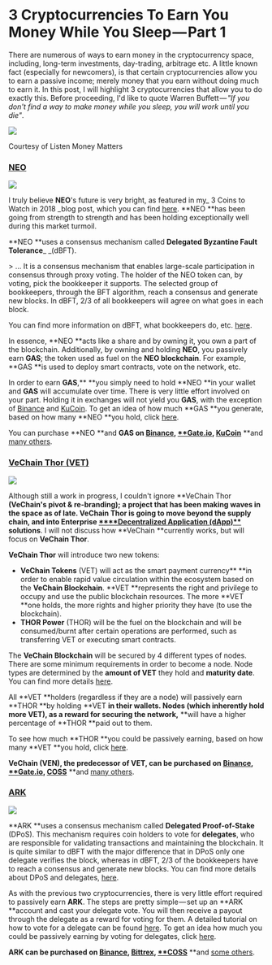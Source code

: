 
# 3 Cryptocurrencies To Earn You Money While You Sleep — Part&nbsp;1

There are numerous of ways to earn money in the cryptocurrency space, including, long-term investments, day-trading, arbitrage etc. A little known fact (especially for newcomers), is that certain cryptocurrencies allow you to earn a passive income; merely money that you earn without doing much to earn it. In this post, I will highlight 3 cryptocurrencies that allow you to do exactly this. Before proceeding, I'd like to quote Warren Buffett — _"If you don't find a way to make money while you sleep, you will work until you die"_.

![][2]

Courtesy of Listen Money&nbsp;Matters

### [NEO][3]

![][5]

I truly believe **NEO**'s future is very bright, as featured in my_ 3 Coins to Watch in 2018 _blog post, which you can find [here][6]. **NEO **has been going from strength to strength and has been holding exceptionally well during this market turmoil.

**NEO **uses a consensus mechanism called **Delegated Byzantine Fault Tolerance**_ _(dBFT).

&gt; … It is a consensus mechanism that enables large-scale participation in consensus through proxy voting. The holder of the NEO token can, by voting, pick the bookkeeper it supports. The selected group of bookkeepers, through the BFT algorithm, reach a consensus and generate new blocks. In dBFT, 2/3 of all bookkeepers will agree on what goes in each block.

You can find more information on dBFT, what bookkeepers do, etc. [here][7].

In essence, **NEO **acts like a share and by owning it, you own a part of the blockchain. Additionally, by owning and holding **NEO**, you passively earn **GAS**; the token used as fuel on the **NEO blockchain**. For example, **GAS **is used to deploy smart contracts, vote on the network, etc.

In order to earn **GAS**,** **you simply need to hold **NEO **in your wallet and **GAS** will accumulate over time. There is very little effort involved on your part. Holding it in exchanges will not yield you **GAS**, with the exception of [Binance][8] and [KuCoin][9]. To get an idea of how much **GAS **you generate, based on how many **NEO **you hold, click [here][10].

You can purchase **NEO **and **GAS **on [**Binance**][8],** [****Gate.io**][11], [**KuCoin**][9]** **and [many others][12].

### [VeChain Thor&nbsp;(VET)][13]

![][15]

Although still a work in progress, I couldn't ignore **VeChain Thor **(**VeChain's** pivot &amp; re-branding); a project that has been making waves in the space as of late. **VeChain Thor** is going to move beyond the supply chain, and into **Enterprise [****Decentralized Application (dApp)**][16]** solutions**. I will not discuss how **VeChain **currently works, but will focus on **VeChain Thor**.

**VeChain Thor** will introduce two new tokens:
* **VeChain Tokens** (VET) will act as the smart payment currency** **in order to enable rapid value circulation within the ecosystem based on the **VeChain Blockchain**. **VET **represents the right and privilege to occupy and use the public blockchain resources. The more **VET **one holds, the more rights and higher priority they have (to use the blockchain).
* **THOR Power** (THOR) will be the fuel on the blockchain and will be consumed/burnt after certain operations are performed, such as transferring VET or executing smart contracts.

The **VeChain Blockchain** will be secured by 4 different types of nodes. There are some minimum requirements in order to become a node. Node types are determined by the **amount of VET** they hold and **maturity date**. You can find more details [here][17].

All **VET **holders (regardless if they are a node) will passively earn **THOR **by holding **VET **in their wallets. Nodes (which inherently hold more VET), as a reward for securing the network,** **will have a higher percentage of **THOR **paid out to them.

To see how much **THOR **you could be passively earning, based on how many **VET **you hold, click [here][18].

**VeChain **(VEN), the predecessor of **VET**, can be purchased on [**Binance**][8],** [****Gate.io**][11], [**COSS**][19]** **and [many others][20].

### [ARK][21]

![][23]

**ARK **uses a consensus mechanism called **Delegated Proof-of-Stake** (DPoS). This mechanism requires coin holders to vote for **delegates**, who are responsible for validating transactions and maintaining the blockchain. It is quite similar to dBFT with the major difference that in DPoS only one delegate verifies the block, whereas in dBFT, 2/3 of the bookkeepers have to reach a consensus and generate new blocks. You can find more details about DPoS and delegates, [here][24].

As with the previous two cryptocurrencies, there is very little effort required to passively earn **ARK**. The steps are pretty simple — set up an **ARK **account and cast your delegate vote. You will then receive a payout through the delegate as a reward for voting for them. A detailed tutorial on how to vote for a delegate can be found [here][25]. To get an idea how much you could be passively earning by voting for delegates, click [here][26].

**ARK **can be purchased** **on [**Binance**][8], [**Bittrex**][27]**, [****COSS**][19]** **and [some others][28].

[1]: https://cdn-images-1.medium.com/freeze/max/75/1*5DPnrcC39PVw4GUWys9i2g.jpeg?q=20
[2]: https://cdn-images-1.medium.com/max/2000/1*5DPnrcC39PVw4GUWys9i2g.jpeg
[3]: https://neo.org/
[4]: https://cdn-images-1.medium.com/freeze/max/75/1*v44ks7vOAexXbEsixFRZbw.jpeg?q=20
[5]: https://cdn-images-1.medium.com/max/2000/1*v44ks7vOAexXbEsixFRZbw.jpeg
[6]: https://blog.goodaudience.com/3-coins-to-watch-in-2018-890616de8d3b
[7]: http://docs.neo.org/en-us/
[8]: https://www.binance.com/?ref=10881502
[9]: https://www.kucoin.com/
[10]: https://neogas.io
[11]: https://gate.io/signup/820917
[12]: https://coinmarketcap.com/currencies/neo/#markets
[13]: https://www.google.co.uk/url?sa=t&amp;rct=j&amp;q=&amp;esrc=s&amp;source=web&amp;cd=9&amp;cad=rja&amp;uact=8&amp;ved=0ahUKEwj7ka-DirDZAhUEa8AKHSFSC18QFghwMAg&amp;url=https%3A%2F%2Fwww.vechain.com%2F&amp;usg=AOvVaw3WdfrkQZluS5-jxahDqnNg
[14]: https://cdn-images-1.medium.com/freeze/max/75/1*xZPTGMV-ojMcYcQ-Xw4ojQ.jpeg?q=20
[15]: https://cdn-images-1.medium.com/max/2000/1*xZPTGMV-ojMcYcQ-Xw4ojQ.jpeg
[16]: https://www.coindesk.com/information/what-is-a-decentralized-application-dapp/
[17]: https://medium.com/@vechainofficial/vechain-apotheosis-part-ii-thor-power-forged-974111a93278
[18]: https://thorcalculator.com/
[19]: https://sso.coss.io/api/invite/UG924F1RQ2
[20]: https://coinmarketcap.com/currencies/vechain/#markets
[21]: https://ark.io/
[22]: https://cdn-images-1.medium.com/freeze/max/75/1*viuB9G_pmycjjUu5Owlzpw.png?q=20
[23]: https://cdn-images-1.medium.com/max/2000/1*viuB9G_pmycjjUu5Owlzpw.png
[24]: https://blog.ark.io/dpos-and-ark-voting-explained-68596a171ca1
[25]: https://blog.ark.io/how-to-vote-or-un-vote-an-ark-delegate-and-how-does-it-all-work-819c5439da68
[26]: https://docs.google.com/spreadsheets/d/1FGo3FkC3uSWXGHatPQyny2brMWjAIJsHFCR-Lhkl_m0
[27]: https://bittrex.com/
[28]: https://coinmarketcap.com/currencies/ark/#markets

  